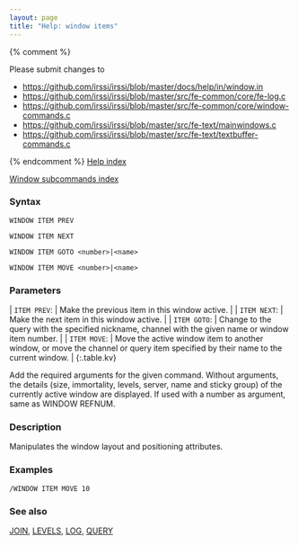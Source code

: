 ```yaml
---
layout: page
title: "Help: window items"
---
```


{% comment %}

Please submit changes to
- https://github.com/irssi/irssi/blob/master/docs/help/in/window.in
- https://github.com/irssi/irssi/blob/master/src/fe-common/core/fe-log.c
- https://github.com/irssi/irssi/blob/master/src/fe-common/core/window-commands.c
- https://github.com/irssi/irssi/blob/master/src/fe-text/mainwindows.c
- https://github.com/irssi/irssi/blob/master/src/fe-text/textbuffer-commands.c


{% endcomment %}
[Help index](/documentation/help)

[Window subcommands index](/documentation/help/window)

### Syntax ###

<div class="highlight irssisyntax"><pre style="\-\-cmdlen:15ch"><code><span class="synB">WINDOW</span> <span class="synB">ITEM</span> <span class="synB">PREV</span></code></pre></div>


<div class="highlight irssisyntax"><pre style="\-\-cmdlen:15ch"><code><span class="synB">WINDOW</span> <span class="synB">ITEM</span> <span class="synB">NEXT</span></code></pre></div>


<div class="highlight irssisyntax"><pre style="\-\-cmdlen:16ch"><code><span class="synB">WINDOW</span> <span class="synB">ITEM</span> <span class="synB">GOTO</span> <span class="synB05">&lt;number></span>|<span class="synB05">&lt;name></span></code></pre></div>


<div class="highlight irssisyntax"><pre style="\-\-cmdlen:16ch"><code><span class="synB">WINDOW</span> <span class="synB">ITEM</span> <span class="synB">MOVE</span> <span class="synB05">&lt;number></span>|<span class="synB05">&lt;name></span></code></pre></div>



### Parameters ###


| `ITEM PREV`: | Make the previous item in this window active. |
| `ITEM NEXT`: | Make the next item in this window active. |
| `ITEM GOTO`: | Change to the query with the specified nickname, channel with the given name or window item number. |
| `ITEM MOVE`: | Move the active window item to another window, or move the channel or query item specified by their name to the current window. |
{:.table.kv}

   Add the required arguments for the given command. Without arguments, the details (size, immortality, levels, server, name and sticky group) of the currently active window are displayed. If used with a number as argument, same as WINDOW REFNUM.

### Description ###

Manipulates the window layout and positioning attributes.

### Examples ###

    /WINDOW ITEM MOVE 10

### See also ###
[JOIN](/documentation/help/join), [LEVELS](/documentation/help/levels), [LOG](/documentation/help/log), [QUERY](/documentation/help/query)

